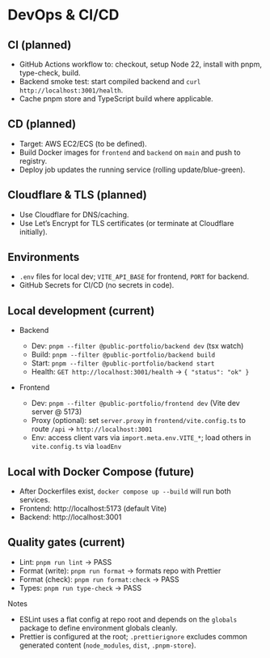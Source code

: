 # DevOps & CI/CD

## CI (planned)

- GitHub Actions workflow to: checkout, setup Node 22, install with pnpm, type-check, build.
- Backend smoke test: start compiled backend and `curl http://localhost:3001/health`.
- Cache pnpm store and TypeScript build where applicable.

## CD (planned)

- Target: AWS EC2/ECS (to be defined).
- Build Docker images for `frontend` and `backend` on `main` and push to registry.
- Deploy job updates the running service (rolling update/blue-green).

## Cloudflare & TLS (planned)

- Use Cloudflare for DNS/caching.
- Use Let’s Encrypt for TLS certificates (or terminate at Cloudflare initially).

## Environments

- `.env` files for local dev; `VITE_API_BASE` for frontend, `PORT` for backend.
- GitHub Secrets for CI/CD (no secrets in code).

## Local development (current)

- Backend
  - Dev: `pnpm --filter @public-portfolio/backend dev` (tsx watch)
  - Build: `pnpm --filter @public-portfolio/backend build`
  - Start: `pnpm --filter @public-portfolio/backend start`
  - Health: `GET http://localhost:3001/health` → `{ "status": "ok" }`

- Frontend
  - Dev: `pnpm --filter @public-portfolio/frontend dev` (Vite dev server @ 5173)
  - Proxy (optional): set `server.proxy` in `frontend/vite.config.ts` to route `/api` → `http://localhost:3001`
  - Env: access client vars via `import.meta.env.VITE_*`; load others in `vite.config.ts` via `loadEnv`

## Local with Docker Compose (future)

- After Dockerfiles exist, `docker compose up --build` will run both services.
- Frontend: http://localhost:5173 (default Vite)
- Backend: http://localhost:3001

## Quality gates (current)

- Lint: `pnpm run lint` → PASS
- Format (write): `pnpm run format` → formats repo with Prettier
- Format (check): `pnpm run format:check` → PASS
- Types: `pnpm run type-check` → PASS

Notes

- ESLint uses a flat config at repo root and depends on the `globals` package to define environment globals cleanly.
- Prettier is configured at the root; `.prettierignore` excludes common generated content (`node_modules`, `dist`, `.pnpm-store`).
